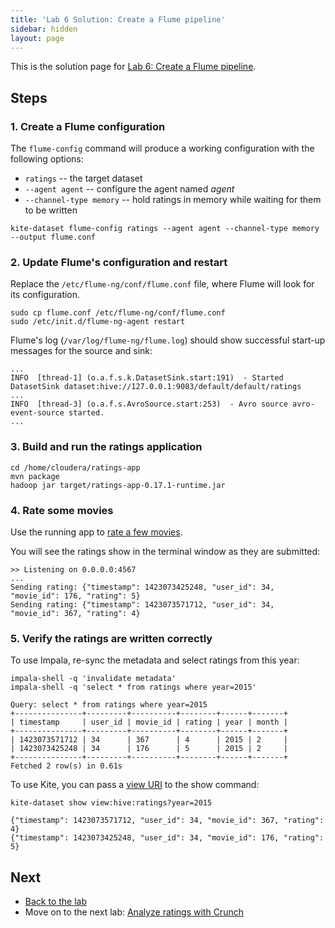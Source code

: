```yaml
---
title: 'Lab 6 Solution: Create a Flume pipeline'
sidebar: hidden
layout: page
---
```


This is the solution page for [Lab 6: Create a Flume pipeline][lab-6].

## Steps

### 1. Create a Flume configuration

The `flume-config` command will produce a working configuration with the following options:

* `ratings` -- the target dataset
* `--agent agent` -- configure the agent named _agent_
* `--channel-type memory` -- hold ratings in memory while waiting for them to be written

```
kite-dataset flume-config ratings --agent agent --channel-type memory --output flume.conf
```

### 2. Update Flume's configuration and restart

Replace the `/etc/flume-ng/conf/flume.conf` file, where Flume will look for its configuration.

```
sudo cp flume.conf /etc/flume-ng/conf/flume.conf
sudo /etc/init.d/flume-ng-agent restart
```

Flume's log (`/var/log/flume-ng/flume.log`) should show successful start-up messages for the source and sink:

```
...
INFO  [thread-1] (o.a.f.s.k.DatasetSink.start:191)  - Started DatasetSink dataset:hive://127.0.0.1:9083/default/default/ratings
...
INFO  [thread-3] (o.a.f.s.AvroSource.start:253)  - Avro source avro-event-source started.
...
```

### 3. Build and run the ratings application

```
cd /home/cloudera/ratings-app
mvn package
hadoop jar target/ratings-app-0.17.1-runtime.jar
```

### 4. Rate some movies

Use the running app to [rate a few movies][ratings-app].

You will see the ratings show in the terminal window as they are submitted:

```
>> Listening on 0.0.0.0:4567
...
Sending rating: {"timestamp": 1423073425248, "user_id": 34, "movie_id": 176, "rating": 5}
Sending rating: {"timestamp": 1423073571712, "user_id": 34, "movie_id": 367, "rating": 4}
```

[ratings-app]: http://localhost:4567/

### 5. Verify the ratings are written correctly

To use Impala, re-sync the metadata and select ratings from this year:

```
impala-shell -q 'invalidate metadata'
impala-shell -q 'select * from ratings where year=2015'
```
```
Query: select * from ratings where year=2015
+---------------+---------+----------+--------+------+-------+
| timestamp     | user_id | movie_id | rating | year | month |
+---------------+---------+----------+--------+------+-------+
| 1423073571712 | 34      | 367      | 4      | 2015 | 2     |
| 1423073425248 | 34      | 176      | 5      | 2015 | 2     |
+---------------+---------+----------+--------+------+-------+
Fetched 2 row(s) in 0.61s
```

To use Kite, you can pass a [view URI][view-uris] to the show command:

```
kite-dataset show view:hive:ratings?year=2015
```
```
{"timestamp": 1423073571712, "user_id": 34, "movie_id": 367, "rating": 4}
{"timestamp": 1423073425248, "user_id": 34, "movie_id": 176, "rating": 5}
```

[view-uris]: http://kitesdk.org/docs/0.17.1/URIs.html#view-uris

## Next

* [Back to the lab][lab-6]
* Move on to the next lab: [Analyze ratings with Crunch][lab-7]

[lab-6]: 6-create-a-flume-pipeline.html
[lab-7]: 7-analyze-ratings-with-crunch.html
